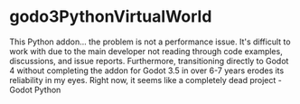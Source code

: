 # godo3PythonVirtualWorld
This Python addon... the problem is not a performance issue. It's difficult to work with due to the main 
developer not reading through code examples, discussions, and issue reports. 
Furthermore, transitioning directly to Godot 4 without completing the addon for Godot 3.5 in over 6-7 years erodes its reliability in my eyes. 
Right now, it seems like a completely dead project - Godot Python

